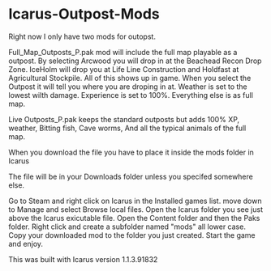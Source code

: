 # Icarus-Outpost-Mods

Right now I only have two mods for outopst.

Full_Map_Outposts_P.pak mod will include the full map playable as a outpost.
By selecting Arcwood you will drop in at the Beachead Recon Drop Zone.
IceHolm will drop you at Life Line Construction and Holdfast at Agricultural Stockpile.
All of this shows up in game. When you select the Outpost it will tell you where you are droping in at.
Weather is set to the lowest wilth damage. Experience is set to 100%. Everything else is as full map.

Live Outposts_P.pak keeps the standard outposts but adds 100% XP, weather, Bitting fish, Cave worms, And all the typical animals of the full map.

When you download the file you have to place it inside the mods folder in Icarus

The file will be in your Downloads folder unless you specifed somewhere else.

Go to Steam and right click on Icarus in the Installed games list.
move down to Manage and select Browse local files.
Open the Icarus folder you see just above the Icarus exicutable file.
Open the Content folder and then the Paks folder.
Right click and create a subfolder named "mods" all lower case.
Copy your downloaded mod to the folder you just created.
Start the game and enjoy.

This was built with Icarus version 1.1.3.91832
